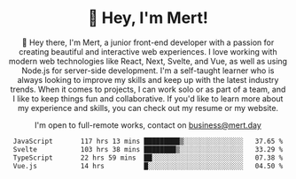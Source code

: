<div align="center">
  <h1 align="center">👋 Hey, I'm Mert! </h1>
<p>
 🎉 Hey there, I'm Mert, a junior front-end developer with a passion for creating beautiful and interactive web experiences. I love working with modern web technologies like React, Next, Svelte, and Vue, as well as using Node.js for server-side development. I'm a self-taught learner who is always looking to improve my skills and keep up with the latest industry trends. When it comes to projects, I can work solo or as part of a team, and I like to keep things fun and collaborative. If you'd like to learn more about my experience and skills, you can check out my resume or my website.
</p>

  I'm open to full-remote works, contact on [business@mert.day](mailto:business@mert.day) 
  
<!--START_SECTION:waka-->

```txt
JavaScript       117 hrs 13 mins █████████▒░░░░░░░░░░░░░░░   37.65 %
Svelte           103 hrs 38 mins ████████▒░░░░░░░░░░░░░░░░   33.29 %
TypeScript       22 hrs 59 mins  ██░░░░░░░░░░░░░░░░░░░░░░░   07.38 %
Vue.js           14 hrs          █░░░░░░░░░░░░░░░░░░░░░░░░   04.50 %
```

<!--END_SECTION:waka-->
